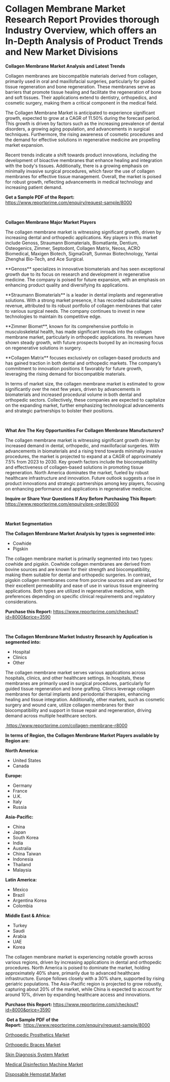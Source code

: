 <p><h1>Collagen Membrane Market Research Report Provides thorough Industry Overview, which offers an In-Depth Analysis of Product Trends and New Market Divisions</h1></p><p><strong>Collagen Membrane Market Analysis and Latest Trends</strong></p>
<p><p>Collagen membranes are biocompatible materials derived from collagen, primarily used in oral and maxillofacial surgeries, particularly for guided tissue regeneration and bone regeneration. These membranes serve as barriers that promote tissue healing and facilitate the regeneration of bone and soft tissues. Their applications extend to dentistry, orthopedics, and cosmetic surgery, making them a critical component in the medical field.</p><p>The Collagen Membrane Market is anticipated to experience significant growth, expected to grow at a CAGR of 11.50% during the forecast period. This growth is driven by factors such as the increasing prevalence of dental disorders, a growing aging population, and advancements in surgical techniques. Furthermore, the rising awareness of cosmetic procedures and the demand for effective solutions in regenerative medicine are propelling market expansion. </p><p>Recent trends indicate a shift towards product innovations, including the development of bioactive membranes that enhance healing and integration with the body's tissues. Additionally, there is a growing emphasis on minimally invasive surgical procedures, which favor the use of collagen membranes for effective tissue management. Overall, the market is poised for robust growth, reflecting advancements in medical technology and increasing patient demand.</p></p>
<p><strong>Get a Sample PDF of the Report:&nbsp;</strong> <a href="https://www.reportprime.com/enquiry/request-sample/8000?utm_campaign=1837&utm_medium=2&utm_source=Github&utm_content=ia&utm_term=19032025&utm_id=collagen-membrane">https://www.reportprime.com/enquiry/request-sample/8000</a></p>
<p>&nbsp;</p>
<p><strong>Collagen Membrane Major Market Players</strong></p>
<p><p>The collagen membrane market is witnessing significant growth, driven by increasing dental and orthopedic applications. Key players in this market include Genoss, Straumann Biomaterials, Biomatlante, Dentium, Osteogenics, Zimmer, Septodont, Collagen Matrix, Neoss, ACRO Biomedical, Maxigen Biotech, SigmaGraft, Sunmax Biotechnology, Yantai Zhenghai Bio-Tech, and Ace Surgical.</p><p>**Genoss** specializes in innovative biomaterials and has seen exceptional growth due to its focus on research and development in regenerative medicine. The company is poised for future expansion, with an emphasis on enhancing product quality and diversifying its applications.</p><p>**Straumann Biomaterials** is a leader in dental implants and regenerative solutions. With a strong market presence, it has recorded substantial sales revenue, attributed to its robust portfolio of collagen membranes that cater to various surgical needs. The company continues to invest in new technologies to maintain its competitive edge.</p><p>**Zimmer Biomet**, known for its comprehensive portfolio in musculoskeletal health, has made significant inroads into the collagen membrane market, particularly in orthopedic applications. Its revenues have shown steady growth, with future prospects buoyed by an increasing focus on regenerative solutions in surgery.</p><p>**Collagen Matrix** focuses exclusively on collagen-based products and has gained traction in both dental and orthopedic markets. The company’s commitment to innovation positions it favorably for future growth, leveraging the rising demand for biocompatible materials.</p><p>In terms of market size, the collagen membrane market is estimated to grow significantly over the next few years, driven by advancements in biomaterials and increased procedural volume in both dental and orthopedic sectors. Collectively, these companies are expected to capitalize on the expanding market, further emphasizing technological advancements and strategic partnerships to bolster their positions.</p></p>
<p>&nbsp;</p>
<p><strong>What Are The Key Opportunities For Collagen Membrane Manufacturers?</strong></p>
<p><p>The collagen membrane market is witnessing significant growth driven by increased demand in dental, orthopedic, and maxillofacial surgeries. With advancements in biomaterials and a rising trend towards minimally invasive procedures, the market is projected to expand at a CAGR of approximately 7.5% from 2023 to 2030. Key growth factors include the biocompatibility and effectiveness of collagen-based solutions in promoting tissue regeneration. North America dominates the market, fueled by robust healthcare infrastructure and innovation. Future outlook suggests a rise in product innovations and strategic partnerships among key players, focusing on enhancing performance and applications in regenerative medicine.</p></p>
<p><strong>Inquire or Share Your Questions If Any Before Purchasing This Report:</strong> <a href="https://www.reportprime.com/enquiry/pre-order/8000?utm_campaign=1837&utm_medium=2&utm_source=Github&utm_content=ia&utm_term=19032025&utm_id=collagen-membrane">https://www.reportprime.com/enquiry/pre-order/8000</a></p>
<p>&nbsp;</p>
<p><strong>Market Segmentation</strong></p>
<p><strong>The Collagen Membrane Market Analysis by types is segmented into:</strong></p>
<p><ul><li>Cowhide</li><li>Pigskin</li></ul></p>
<p><p>The collagen membrane market is primarily segmented into two types: cowhide and pigskin. Cowhide collagen membranes are derived from bovine sources and are known for their strength and biocompatibility, making them suitable for dental and orthopedic surgeries. In contrast, pigskin collagen membranes come from porcine sources and are valued for their excellent permeability and ease of use in various tissue engineering applications. Both types are utilized in regenerative medicine, with preferences depending on specific clinical requirements and regulatory considerations.</p></p>
<p><strong>Purchase this Report:&nbsp;</strong><a href="https://www.reportprime.com/checkout?id=8000&price=3590&utm_campaign=1837&utm_medium=2&utm_source=Github&utm_content=ia&utm_term=19032025&utm_id=collagen-membrane">https://www.reportprime.com/checkout?id=8000&price=3590</a></p>
<p>&nbsp;</p>
<p><strong>The Collagen Membrane Market Industry Research by Application is segmented into:</strong></p>
<p><ul><li>Hospital</li><li>Clinics</li><li>Other</li></ul></p>
<p><p>The collagen membrane market serves various applications across hospitals, clinics, and other healthcare settings. In hospitals, these membranes are primarily used in surgical procedures, particularly for guided tissue regeneration and bone grafting. Clinics leverage collagen membranes for dental implants and periodontal therapies, enhancing healing and tissue integration. Additionally, other markets, such as cosmetic surgery and wound care, utilize collagen membranes for their biocompatibility and support in tissue repair and regeneration, driving demand across multiple healthcare sectors.</p></p>
<p><a href="https://www.reportprime.com/collagen-membrane-r8000?utm_campaign=1837&utm_medium=2&utm_source=Github&utm_content=ia&utm_term=19032025&utm_id=collagen-membrane">&nbsp;https://www.reportprime.com/collagen-membrane-r8000</a></p>
<p><strong>In terms of Region, the Collagen Membrane Market Players available by Region are:</strong></p>
<p>
    <p> <strong> North America: </strong>
        <ul>
            <li>United States</li>
            <li>Canada</li>
        </ul>
        </p> 
    <p> <strong> Europe: </strong>
        <ul>
            <li>Germany</li>
            <li>France</li>
            <li>U.K.</li>
            <li>Italy</li>
            <li>Russia</li>
        </ul>
        </p> 
    <p> <strong> Asia-Pacific: </strong>
        <ul>
            <li>China</li>
            <li>Japan</li>
            <li>South Korea</li>
            <li>India</li>
            <li>Australia</li>
            <li>China Taiwan</li>
            <li>Indonesia</li>
            <li>Thailand</li>
            <li>Malaysia</li>
        </ul>
        </p> 
    <p> <strong> Latin America: </strong>
        <ul>
            <li>Mexico</li>
            <li>Brazil</li>
            <li>Argentina Korea</li>
            <li>Colombia</li>
        </ul>
        </p> 
    <p> <strong> Middle East & Africa: </strong>
        <ul>
            <li>Turkey</li>
            <li>Saudi</li>
            <li>Arabia</li>
            <li>UAE</li>
            <li>Korea</li>
        </ul>
    </p>
    </p>
<p><p>The collagen membrane market is experiencing notable growth across various regions, driven by increasing applications in dental and orthopedic procedures. North America is poised to dominate the market, holding approximately 40% share, primarily due to advanced healthcare infrastructure. Europe follows closely with a 30% share, supported by rising geriatric populations. The Asia-Pacific region is projected to grow robustly, capturing about 20% of the market, while China is expected to account for around 10%, driven by expanding healthcare access and innovations.</p></p>
<p><strong>Purchase this Report: </strong><a href="https://www.reportprime.com/checkout?id=8000&price=3590&utm_campaign=1837&utm_medium=2&utm_source=Github&utm_content=ia&utm_term=19032025&utm_id=collagen-membrane">https://www.reportprime.com/checkout?id=8000&price=3590</a></p>
<p>&nbsp;<strong>Get a Sample PDF of the Report:&nbsp;&nbsp;</strong><a href="https://www.reportprime.com/enquiry/request-sample/8000?utm_campaign=1837&utm_medium=2&utm_source=Github&utm_content=ia&utm_term=19032025&utm_id=collagen-membrane">https://www.reportprime.com/enquiry/request-sample/8000</a></p>
<p><strong></strong></p>
<p><p><a href="https://github.com/taveyasenay/Market-Research-Report-List-1/blob/main/orthopedic-prosthetics-market.md?utm_campaign=1837&utm_medium=2&utm_source=Github&utm_content=ia&utm_term=19032025&utm_id=collagen-membrane">Orthopedic Prosthetics Market</a></p><p><a href="https://github.com/uripeachrii/Market-Research-Report-List-1/blob/main/orthopedic-braces-market.md?utm_campaign=1837&utm_medium=2&utm_source=Github&utm_content=ia&utm_term=19032025&utm_id=collagen-membrane">Orthopedic Braces Market</a></p><p><a href="https://github.com/buenayankobl/Market-Research-Report-List-1/blob/main/skin-diagnosis-system-market.md?utm_campaign=1837&utm_medium=2&utm_source=Github&utm_content=ia&utm_term=19032025&utm_id=collagen-membrane">Skin Diagnosis System Market</a></p><p><a href="https://github.com/laingragle95/Market-Research-Report-List-1/blob/main/medical-disinfection-machine-market.md?utm_campaign=1837&utm_medium=2&utm_source=Github&utm_content=ia&utm_term=19032025&utm_id=collagen-membrane">Medical Disinfection Machine Market</a></p><p><a href="https://github.com/janotjuljo/Market-Research-Report-List-1/blob/main/disposable-hemostat-market.md?utm_campaign=1837&utm_medium=2&utm_source=Github&utm_content=ia&utm_term=19032025&utm_id=collagen-membrane">Disposable Hemostat Market</a></p></p>